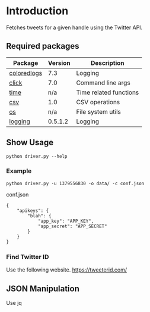 # Introduction

Fetches tweets for a given handle using the Twitter API.


## Required packages

Package | Version | Description
---- | ----|-------
[coloredlogs](https://pypi.org/project/coloredlogs/)|7.3| Logging
[click](https://pypi.org/project/click/) |7.0| Command line args
[time](https://docs.python.org/2/library/time.html) |n/a| Time related functions
[csv](https://docs.python.org/2/library/csv.html) |1.0| CSV operations
[os](https://docs.python.org/2/library/os.html) |n/a| File system utils 
[logging](https://docs.python.org/2/library/logging.html) | 0.5.1.2 | Logging

## Show Usage 
```
python driver.py --help
```

### Example
```
python driver.py -u 1379556830 -o data/ -c conf.json
```

conf.json
```
{
    "apikeys": {
        "blah": {
            "app_key": "APP_KEY",
            "app_secret": "APP_SECRET"
        }
    }
}
```

### Find Twitter ID
Use the following website.
https://tweeterid.com/

## JSON Manipulation

Use jq

